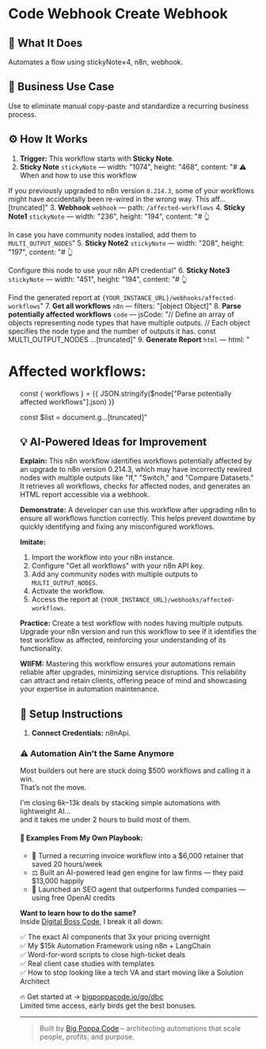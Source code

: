 # Code Webhook Create Webhook
  ## 🚀 What It Does
  Automates a flow using stickyNote×4, n8n, webhook.
  
  ## 💼 Business Use Case
  Use to eliminate manual copy-paste and standardize a recurring business process.
  
  ## ⚙️ How It Works
  1. **Trigger:** This workflow starts with **Sticky Note**.
  2. **Sticky Note** `stickyNote` — width: "1074", height: "468", content: "# ⚠️ When and how to use this workflow

If you previously upgraded to n8n version `0.214.3`, some of your workflows might have accidentally been re-wired in the wrong way. This aff…[truncated]"
3. **Webhook** `webhook` — path: `/affected-workflows`
4. **Sticky Note1** `stickyNote` — width: "236", height: "194", content: "# 👆

In case you have community nodes installed, add them to `MULTI_OUTPUT_NODES`"
5. **Sticky Note2** `stickyNote` — width: "208", height: "197", content: "# 👆

Configure this node to use your n8n API credential"
6. **Sticky Note3** `stickyNote` — width: "451", height: "194", content: "# 👆

Find the generated report at  `{YOUR_INSTANCE_URL}/webhooks/affected-workflows`"
7. **Get all workflows** `n8n` — filters: "[object Object]"
8. **Parse potentially affected workflows** `code` — jsCode: "// Define an array of objects representing node types that have multiple outputs.
// Each object specifies the node type and the number of outputs it has.
const MULTI_OUTPUT_NODES …[truncated]"
9. **Generate Report** `html` — html: "
<!DOCTYPE html>

<html>
<head>
  <meta charset="UTF-8" />
  <title>n8n workflows report</title>
</head>
<body>
  <div class="container">
    <h1>Affected workflows:</h1>
    <ul i…[truncated]"
10. **Serve HTML Report** `respondToWebhook` — options: "[object Object]", respondWith: "text", responseBody: "={{ $node["Generate Report"].parameter["html"] }}
<script>
const { workflows } = {{  JSON.stringify($node["Parse potentially affected workflows"].json) }}

const $list = document.g…[truncated]"
  
  ## 💡 AI-Powered Ideas for Improvement
  **Explain:** This n8n workflow identifies workflows potentially affected by an upgrade to n8n version 0.214.3, which may have incorrectly rewired nodes with multiple outputs like "If," "Switch," and "Compare Datasets." It retrieves all workflows, checks for affected nodes, and generates an HTML report accessible via a webhook.

**Demonstrate:** A developer can use this workflow after upgrading n8n to ensure all workflows function correctly. This helps prevent downtime by quickly identifying and fixing any misconfigured workflows.

**Imitate:** 
1. Import the workflow into your n8n instance.
2. Configure "Get all workflows" with your n8n API key.
3. Add any community nodes with multiple outputs to `MULTI_OUTPUT_NODES`.
4. Activate the workflow.
5. Access the report at `{YOUR_INSTANCE_URL}/webhooks/affected-workflows`.

**Practice:** Create a test workflow with nodes having multiple outputs. Upgrade your n8n version and run this workflow to see if it identifies the test workflow as affected, reinforcing your understanding of its functionality.

**WIIFM:** Mastering this workflow ensures your automations remain reliable after upgrades, minimizing service disruptions. This reliability can attract and retain clients, offering peace of mind and showcasing your expertise in automation maintenance.
  
  ## 🔧 Setup Instructions
  1. **Connect Credentials:** n8nApi.
  
### ⚠️ Automation Ain’t the Same Anymore

Most builders out here are stuck doing $500 workflows and calling it a win.  
That’s not the move.  

I'm closing $6k–$13k deals by stacking simple automations with lightweight AI...  
and it takes me under 2 hours to build most of them.

#### 🧠 Examples From My Own Playbook:
- 🔁 Turned a recurring invoice workflow into a $6,000 retainer that saved 20 hours/week  
- ⚖️ Built an AI-powered lead gen engine for law firms — they paid $13,000 happily  
- 🚀 Launched an SEO agent that outperforms funded companies — using free OpenAI credits  

**Want to learn how to do the same?**  
Inside [Digital Boss Code](https://bigpoppacode.io/go/dbc), I break it all down:

✅ The exact AI components that 3x your pricing overnight  
✅ My $15k Automation Framework using n8n + LangChain  
✅ Word-for-word scripts to close high-ticket deals  
✅ Real client case studies with templates  
✅ How to stop looking like a tech VA and start moving like a Solution Architect  

🔥 Get started at → [bigpoppacode.io/go/dbc](https://bigpoppacode.io/go/dbc)  
Limited time access, early birds get the best bonuses.

---
> Built by [Big Poppa Code](https://bigpoppacode.io) – architecting automations that scale people, profits, and purpose.
  